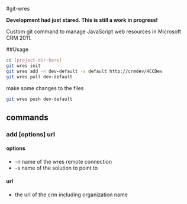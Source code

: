 #git-wres

__Development had just stared.  This is still a work in progress!__

Custom git command to manage JavaScript web resources in Microsoft CRM 2011.

##Usage

```bash
cd [project-dir-here]
git wres init
git wres add -n dev-default -s default http://crmdev/HCCDev
git wres pull dev-default
```

make some changes to the files

```bash
git wres push dev-default
```

## commands

### add [options] url
#### options
* -n name of the wres remote connection
* -s name of the solution to point to

#### url
* the url of the crm including organization name